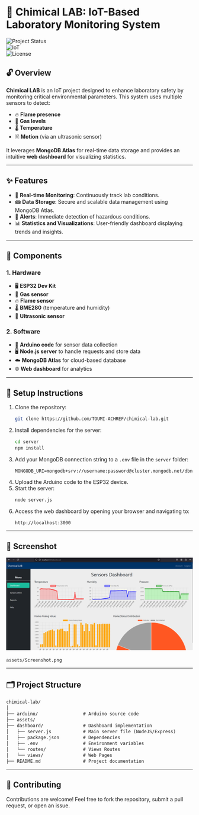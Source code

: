 # 🌟 Chimical LAB: IoT-Based Laboratory Monitoring System

![Project Status](https://img.shields.io/badge/Status-Completed-brightgreen)  
![IoT](https://img.shields.io/badge/Category-IoT-blue)  
![License](https://img.shields.io/badge/License-MIT-yellow)

## **🔓 Overview**  
**Chimical LAB** is an IoT project designed to enhance laboratory safety by monitoring critical environmental parameters. This system uses multiple sensors to detect:  
- 🔥 **Flame presence**  
- 💨 **Gas levels**  
- 🌡️ **Temperature**  
- 🖹️ **Motion** (via an ultrasonic sensor)  

It leverages **MongoDB Atlas** for real-time data storage and provides an intuitive **web dashboard** for visualizing statistics.

---

## **✨ Features**  
- 📡 **Real-time Monitoring**: Continuously track lab conditions.  
- 📾 **Data Storage**: Secure and scalable data management using MongoDB Atlas.  
- 🚨 **Alerts**: Immediate detection of hazardous conditions.  
- 📊 **Statistics and Visualizations**: User-friendly dashboard displaying trends and insights.

---

## **🔧 Components**  
### **1. Hardware**  
- 🖥️ **ESP32 Dev Kit**  
- 🚰 **Gas sensor**  
- 🔥 **Flame sensor**  
- 🌡️ **BME280** (temperature and humidity)  
- 🔏 **Ultrasonic sensor**  

### **2. Software**  
- 🔋 **Arduino code** for sensor data collection  
- 🖥️ **Node.js server** to handle requests and store data  
- ☁️ **MongoDB Atlas** for cloud-based database  
- 🌐 **Web dashboard** for analytics  

---

## **🚀 Setup Instructions**  
1. Clone the repository:  
   ```bash  
   git clone https://github.com/TOUMI-ACHREF/chimical-lab.git  
   ```  
2. Install dependencies for the server:  
   ```bash  
   cd server  
   npm install  
   ```  
3. Add your MongoDB connection string to a `.env` file in the `server` folder:  
   ```plaintext  
   MONGODB_URI=mongodb+srv://username:password@cluster.mongodb.net/dbname  
   ```  
4. Upload the Arduino code to the ESP32 device.  
5. Start the server:  
   ```bash  
   node server.js  
   ```  
6. Access the web dashboard by opening your browser and navigating to:  
   ```
   http://localhost:3000  
   ```  

---

## **📸 Screenshot**  
![Dashboard Screenshot](assets/Screenshot.png)  

`assets/Screenshot.png`

---

## **🗂 Project Structure**  
```plaintext  
chimical-lab/  
│  
├── arduino/                 # Arduino source code  
├── assets/
├── dashboard/               # Dashboard implementation 
│   ├── server.js            # Main server file (NodeJS/Express)
│   ├── package.json         # Dependencies  
│   ├── .env                 # Environment variables  
│   └── routes/              # Views Routes     
│   └── views/               # Web Pages    
├── README.md                # Project documentation  
```  

---

## **🤝 Contributing**  
Contributions are welcome! Feel free to fork the repository, submit a pull request, or open an issue.